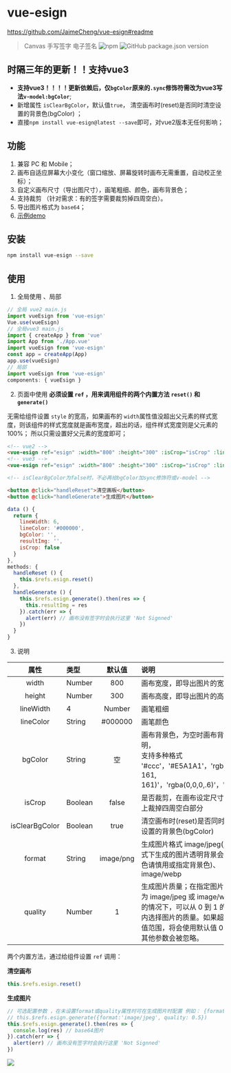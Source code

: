 # vue-esign

https://github.com/JaimeCheng/vue-esign#readme

> Canvas 手写签字 电子签名
![npm](https://img.shields.io/npm/dm/vue-esign) ![GitHub package.json version](https://img.shields.io/github/package-json/v/jaimecheng/vue-esign)

## 时隔三年的更新！！支持vue3
- **支持vue3！！！！更新依赖后，仅`bgColor`原来的`.sync`修饰符需改为vue3写法`v-model:bgColor`**;
- 新增属性 `isClearBgColor`，默认值`true`， 清空画布时(reset)是否同时清空设置的背景色(bgColor) ；
- 直接`npm install vue-esign@latest --save`即可，对vue2版本无任何影响；
## 功能
1. 兼容 PC 和 Mobile；
2. 画布自适应屏幕大小变化（窗口缩放、屏幕旋转时画布无需重置，自动校正坐标）；
3. 自定义画布尺寸（导出图尺寸），画笔粗细、颜色，画布背景色；
4. 支持裁剪 （针对需求：有的签字需要裁剪掉四周空白）。
5. 导出图片格式为 `base64`；
6. [示例demo](https://jaimecheng.github.io/vue-esign/demo/)

## 安装

``` bash
npm install vue-esign --save
```

## 使用
1. 全局使用 、局部
```js
// 全局 vue2 main.js
import vueEsign from 'vue-esign'
Vue.use(vueEsign)
// 全局vue3 main.js
import { createApp } from 'vue'
import App from './App.vue'
import vueEsign from 'vue-esign'
const app = createApp(App)
app.use(vueEsign)
// 局部
import vueEsign from 'vue-esign'
components: { vueEsign }
```
2. 页面中使用
    **必须设置 `ref` ，用来调用组件的两个内置方法 `reset()` 和 `generate()`**

  无需给组件设置 `style` 的宽高，如果画布的 `width`属性值没超出父元素的样式宽度，则该组件的样式宽度就是画布宽度，超出的话，组件样式宽度则是父元素的100%；  所以只需设置好父元素的宽度即可；
```html
<!-- vue2 -->
<vue-esign ref="esign" :width="800" :height="300" :isCrop="isCrop" :lineWidth="lineWidth" :lineColor="lineColor" :bgColor.sync="bgColor" />
<!-- vue3 -->
<vue-esign ref="esign" :width="800" :height="300" :isCrop="isCrop" :lineWidth="lineWidth" :lineColor="lineColor" v-model:bgColor="bgColor" />

<!-- isClearBgColor为false时，不必再给bgColor加sync修饰符或v-model -->

<button @click="handleReset">清空画板</button>
<button @click="handleGenerate">生成图片</button>
```
```js
data () {
  return {
    lineWidth: 6,
    lineColor: '#000000',
    bgColor: '',
    resultImg: '',
    isCrop: false
  }
},
methods: {
  handleReset () {
    this.$refs.esign.reset()
  },
  handleGenerate () {
    this.$refs.esign.generate().then(res => {
      this.resultImg = res
    }).catch(err => {
      alert(err) // 画布没有签字时会执行这里 'Not Signned'
    })
  }
}
```
3. 说明

| 属性 | 类型 | 默认值 | 说明 |
| :-: | :-- | :-: | :-- |
| width | Number | 800 | 画布宽度，即导出图片的宽度 |
| height | Number | 300 | 画布高度，即导出图片的高度 |
| lineWidth | 4 | Number | 画笔粗细 |
| lineColor | String | #000000 | 画笔颜色 |
| bgColor | String | 空 | 画布背景色，为空时画布背景透明，<br />支持多种格式 '#ccc'，'#E5A1A1'，'rgb(229, 161, 161)'，'rgba(0,0,0,.6)'，'red' |
| isCrop | Boolean | false | 是否裁剪，在画布设定尺寸基础上裁掉四周空白部分 |
| isClearBgColor | Boolean | true | 清空画布时(reset)是否同时清空设置的背景色(bgColor) |
| format | String | image/png | 生成图片格式 image/jpeg(jpg格式下生成的图片透明背景会变黑色请慎用或指定背景色)、 image/webp |
| quality | Number | 1 | 生成图片质量；在指定图片格式为 image/jpeg 或 image/webp的情况下，可以从 0 到 1 的区间内选择图片的质量。如果超出取值范围，将会使用默认值 0.92。其他参数会被忽略。 |

两个内置方法，通过给组件设置 `ref` 调用：

**清空画布**
```js
this.$refs.esign.reset()
```

**生成图片**

```js
// 可选配置参数 ，在未设置format或quality属性时可在生成图片时配置 例如： {format:'image/jpeg', quality: 0.5}
// this.$refs.esign.generate({format:'image/jpeg', quality: 0.5})
this.$refs.esign.generate().then(res => {
  console.log(res) // base64图片
}).catch(err => {
  alert(err) // 画布没有签字时会执行这里 'Not Signned'
})
```

![](./static/demo.gif)
